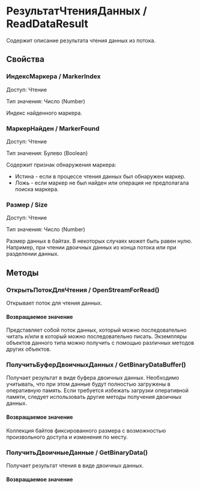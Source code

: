 
# РезультатЧтенияДанных / ReadDataResult
      

      
    
    

Содержит описание результата чтения данных из потока.


  
  
## Свойства
    
### ИндексМаркера / MarkerIndex
Доступ: Чтение

Тип значения: Число (Number)

    
    

Индекс найденного маркера.


  
  
### МаркерНайден / MarkerFound
Доступ: Чтение

Тип значения: Булево (Boolean)

    
    

Содержит признак обнаружения маркера:

- Истина - если в процессе чтения данных был обнаружен маркер.
- Ложь - если маркер не был найден или операция не предполагала поиска маркера.


  
  
### Размер / Size
Доступ: Чтение

Тип значения: Число (Number)

    
    

Размер данных в байтах. В некоторых случаях может быть равен нулю. Например, при чтении двоичных данных из конца потока или при разделении данных.


  
  
## Методы
    
### ОткрытьПотокДляЧтения / OpenStreamForRead()
    
    
    

Открывает поток для чтения данных.


  
  
#### Возвращаемое значение

Представляет собой поток данных, который можно последовательно читать и/или в который можно последовательно писать.
Экземпляры объектов данного типа можно получить с помощью различных методов других объектов.

  
### ПолучитьБуферДвоичныхДанных / GetBinaryDataBuffer()
    
    
    

Получает результат в виде буфера двоичных данных. Необходимо учитывать, что при этом данные будут полностью загружены в оперативную память. Если требуется избежать загрузки оперативной памяти, следует использовать другие методы получения двоичных данных.


  
  
#### Возвращаемое значение

Коллекция байтов фиксированного размера с возможностью произвольного доступа и изменения по месту.

  
### ПолучитьДвоичныеДанные / GetBinaryData()
    
    
    

Получает результат чтения в виде двоичных данных.


  
  
#### Возвращаемое значение

    